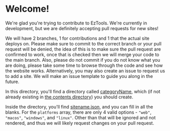 # Welcome!

We're glad you're trying to contribute to EzTools. We're currently in development, but we are definitely accepting pull requests for new sites!

We will have 2 branches, 1 for contributions and 1 that the actual site deploys on. Please make sure to commit to the correct branch or your pull request will be denied, the idea of this is to make sure the pull request are confirmed to work, once that is checked then we will merge your code to the main branch. Also, please do not commit if you do not know what you are doing, please take some time to browse through the code and see how the website works. Alternatively, you may also create an issue to request us to add a site. We will make an issue template to guide you along in the future.

In this directory, you'll find a directory called [categoryName](categoryName), which (if not already existing in [the contents directory](../contents/)) you should create.

Inside the directory, you'll find [sitename.json](categoryName/sitename.json), and you can fill in all the blanks. For the `platforms` array, there are only 4 valid options - `"web"`, `"macos"`, `"windows"`, and `"linux"`. Other than that will be ignored and not rendered, and thus we will likely request changes on your pull request.
